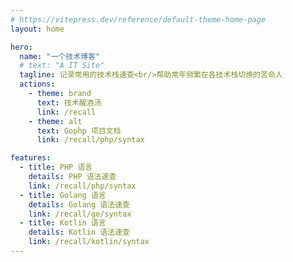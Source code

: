 ```yaml
---
# https://vitepress.dev/reference/default-theme-home-page
layout: home

hero:
  name: "一个技术博客"
  # text: "A IT Site"
  tagline: 记录常用的技术栈速查<br/>帮助常年频繁在各技术栈切换的苦命人
  actions:
    - theme: brand
      text: 技术醒酒汤
      link: /recall
    - theme: alt
      text: Gophp 项目文档
      link: /recall/php/syntax

features:
  - title: PHP 语言
    details: PHP 语法速查
    link: /recall/php/syntax
  - title: Golang 语言
    details: Golang 语法速查
    link: /recall/go/syntax
  - title: Kotlin 语言
    details: Kotlin 语法速查
    link: /recall/kotlin/syntax
---
```

